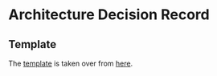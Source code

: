 # Architecture Decision Record

## Template
The [template](./template.md) is taken over from 
[here](https://github.com/joelparkerhenderson/architecture-decision-record/tree/main/locales/en/templates/decision-record-template-of-the-madr-project).